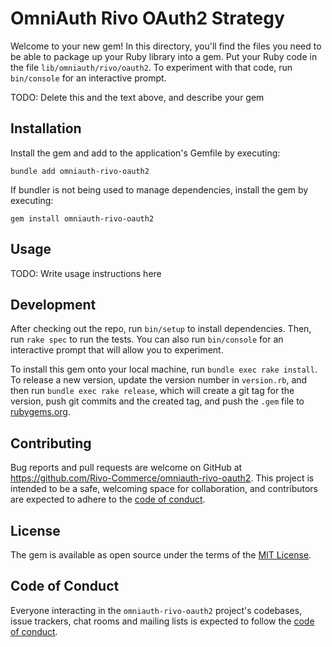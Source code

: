 # OmniAuth Rivo OAuth2 Strategy

Welcome to your new gem! In this directory, you'll find the files you need to be
able to package up your Ruby library into a gem. Put your Ruby code in the file
`lib/omniauth/rivo/oauth2`. To experiment with that code, run `bin/console` for
an interactive prompt.

TODO: Delete this and the text above, and describe your gem

## Installation

Install the gem and add to the application's Gemfile by executing:

```console
bundle add omniauth-rivo-oauth2
```

If bundler is not being used to manage dependencies, install the gem by
executing:

```console
gem install omniauth-rivo-oauth2
```

## Usage

TODO: Write usage instructions here

## Development

After checking out the repo, run `bin/setup` to install dependencies. Then, run
`rake spec` to run the tests. You can also run `bin/console` for an interactive
prompt that will allow you to experiment.

To install this gem onto your local machine, run `bundle exec rake install`. To
release a new version, update the version number in `version.rb`, and then run
`bundle exec rake release`, which will create a git tag for the version, push
git commits and the created tag, and push the `.gem` file to
[rubygems.org](https://rubygems.org).

## Contributing

Bug reports and pull requests are welcome on GitHub at
<https://github.com/Rivo-Commerce/omniauth-rivo-oauth2>. This project is
intended to be a safe, welcoming space for collaboration, and contributors are
expected to adhere to the [code of conduct](CODE_OF_CONDUCT.md).

## License

The gem is available as open source under the terms of the
[MIT License](https://opensource.org/licenses/MIT).

## Code of Conduct

Everyone interacting in the `omniauth-rivo-oauth2` project's codebases, issue
trackers, chat rooms and mailing lists is expected to follow the
[code of conduct](CODE_OF_CONDUCT.md).
